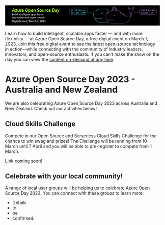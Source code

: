 ![Azure Open Source Day 2023](./banner.png)

Learn how to build intelligent, scalable apps faster — and with more flexibility — at Azure Open Source Day, a free digital event on March 7, 2023. Join this free digital event to see the latest open-source technology in action—while connecting with the community of industry leaders, innovators, and open-source enthusiasts. If you can't make the show on the day you can view the [content on-demand at any time](https://info.microsoft.com/ww-landing-azure-open-source-day.html![image](https://user-images.githubusercontent.com/4828246/218611048-03951ecb-7f2f-4e00-a4e8-4013b5095083.png)
).

# Azure Open Source Day 2023 - Australia  and New Zealand

We are also celebrating Azure Open Source Day 2023 across Australia and New Zealand. Check out our activities below!

## Cloud Skills Challenge

Compete in our Open Source and Serverless Cloud Skills Challenge for the chance to win swag and prizes! The Challenge will be running from 10 March until 7 April and you will be able to pre-register to compete from 1 March. 

Link coming soon!

## Celebrate with your local community!

A range of local user groups will be helping us to celebrate Azure Open Source Day 2023. You can connect with these groups to learn more:

- Details
- to
- be
- confirmed.
